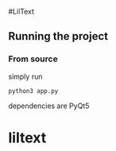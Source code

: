 #LilText

## Running the project

### From source

simply run

```
python3 app.py
```

dependencies are PyQt5
# liltext
